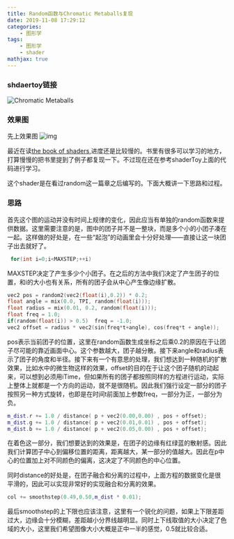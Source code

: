 ```yaml
---
title: Random函数与Chromatic Metaballs复现
date: 2019-11-08 17:29:12
categories:
    - 图形学
tags: 
    - 图形学
    - shader
mathjax: true
---
```


### shdaertoy链接
![Chromatic Metaballs](https://media.giphy.com/media/U2AMnzt4gCzdCVDr79/giphy.gif)

### 效果图
先上效果图
![img](https://s2.ax1x.com/2019/11/09/MeMDXQ.md.gif)


最近在读[the book of shaders](https://thebookofshaders.com/),进度还是比较慢的。书里有很多可以学习的地方，打算慢慢的把书里提到了例子都复现一下。不过现在还在参考shaderToy上面的代码进行学习。

这个shader是在看过random这一篇章之后编写的。下面大概讲一下思路和过程。

### 思路
首先这个图的运动并没有时间上规律的变化，因此应当有单独的random函数来提供数据。这里需要注意的是，图中的团子并不是一整块，而是多个小的小团子凑在一起。这样做的好处是，在一些“起泡”的动画里会十分好处理——直接让这一块团子出去就好了。

```c++
 for(int i=0;i<MAXSTEP;++i)
 ```

 MAXSTEP决定了产生多少个小团子。在之后的方法中我们决定了产生团子的位置，和i的大小也有关系，所有的团子会从中心产生像边缘扩散。

 ```c++
vec2 pos = random2(vec2(float(i),0.2)) * 0.2;
float angle = mix(0.0, TPI, random(float(i)));
float radius = mix(0.01, 0.2, random(float(i)));
float freq = 1.0;
if(random(float(i)) > 0.5)	freq = -1.0;
vec2 offset = radius * vec2(sin(freq*t+angle), cos(freq*t + angle));
```
pos表示当前团子的位置，这里在random函数生成坐标之后乘0.2的原因在于让团子尽可能的靠近画面中心。这个参数越大，团子越分散。接下来angle和radius表示了团子的角度和半径。接下来有一个有意思的处理，我们想达到一种随机的扩散效果，比如水中的微生物这样的效果，offset的目的在于让这个团子随机的动起来，可以想到必须用iTime，但如果所有的团子都按照同样的方程进行运动，实际上整体上就都是一个方向的运动，就不是很随机。因此我们强行设定一部分的团子按照另一种方式旋转，也即是在时间t前面加上参数freq，一部分为正，一部分为负。

```c++
m_dist.r += 1.0 / distance( p + vec2(0.00,0.00) , pos + offset);
m_dist.g += 1.0 / distance( p + vec2(0.01,0.01) , pos + offset);
m_dist.b += 1.0 / distance( p + vec2(0.05,0.00) , pos + offset);
```

在着色这一部分，我们想要达到的效果是，在团子的边缘有红绿蓝的散射感。因此我们计算团子中心到偏移位置的距离，距离越大，某一部分的值越大。因此在p中心的位置加上对不同颜色的偏离，这决定了不同颜色的中心位置。

同时distance的好处是，在团子融合和分离的过程中，上面方程的数据变化是很平滑的，因此可以实现非常好的实现融合和分离的效果。

```c++
col += smoothstep(0.49,0.50,m_dist * 0.01);
```
最后smoothstep的上下限也应该注意，这里有一个锐化的问题，如果上下限差距过大，边缘会十分模糊，差距越小分界线越明显。同时上下线取值的大小决定了色域的大小，这里我们希望图像大小大概是正中一半的感觉，0.5就比较合适。

